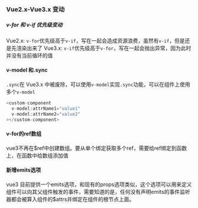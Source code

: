 ### Vue2.x-Vue3.x 变动

##### v-for 和 v-if 优先级变动

Vue2.x: `v-for`优先级高于`v-if`，写在一起会造成资源浪费，虽然有`v-if`，但是还是先渲染出来了
Vue3.x: `v-if`优先级高于`v-for`，写在一起会抛出异常，因为此时并没有当前循环的值

#### v-model 和.sync

`.sync`在 Vue3.x 中被废除，可以使用`v-model`实现`.sync`功能，可以在组件上使用多个`v-model`

```js
<custom-component
  v-model:attrName1="value1"
  v-model:attrName2="value2"
></custom-component>
```

#### v-for的ref数组

vue3不再在$ref中创建数组。要从单个绑定获取多个ref，需要给ref绑定到函数上，在函数中给数组添加值

#### 新增emits选项

vue3 目前提供一个emits选项，和现有的props选项类似，这个选项可以用来定义组件可以向其父组件触发的事件，需要知道的是，任何没有声明emits的事件监听器都会被算入组件的$attrs并绑定在组件的根节点上面。




